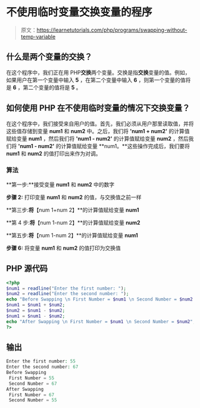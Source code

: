 # 不使用临时变量交换变量的程序

> 原文：<https://learnetutorials.com/php/programs/swapping-without-temp-variable>

## 什么是两个变量的交换？

在这个程序中，我们正在用 PHP**交换**两个变量。交换是指**交换**变量的值。例如，如果用户在第一个变量中输入 **5** ，在第二个变量中输入 **6** ，则第一个变量的值将是 **6** ，第二个变量的值将是 **5** 。

## 如何使用 PHP 在不使用临时变量的情况下交换变量？

在这个程序中，我们接受来自用户的值。首先，我们必须从用户那里读取值，并将这些值存储到变量 **num1** 和 **num2** 中。之后，我们将 **'num1 + num2'** 的计算值赋给变量 **num1** ，然后我们将 **'num1 - num2'** 的计算值赋给变量 **num2** ，然后我们将 **'num1 - num2'** 的计算值赋给变量 **num1。**这些操作完成后，我们要将 **num1** 和 **num2** 的值打印出来作为对调。

### 算法

**第一步:**接受变量 **num1** 和 **num2** 中的数字

**步骤 2:** 打印变量 **num1** 和 **num2** 的值，与交换值之前一样

**第三步:**将**【num 1+num 2】**的计算值赋给变量 **num1**

**第 4 步:**将**【num 1-num 2】**的计算值赋给变量 **num2**

**第五步:**将**【num 1-num 2】**的计算值赋给变量 **num1**

**步骤 6:** 将变量 **num1** 和 **num2** 的值打印为交换值

## PHP 源代码

```php
<?php
$num1 = readline("Enter the first number: ");
$num2 = readline("Enter the second number: ");
echo "Before Swapping \n First Number = $num1 \n Second Number = $num2 \n";
$num1 = $num1 + $num2;
$num2 = $num1 - $num2;
$num1 = $num1 - $num2;
echo "After Swapping \n First Number = $num1 \n Second Number = $num2";
?>

```

## 输出

```php
Enter the first number: 55
Enter the second number: 67
Before Swapping
 First Number = 55
 Second Number = 67
After Swapping
 First Number = 67
 Second Number = 55
```